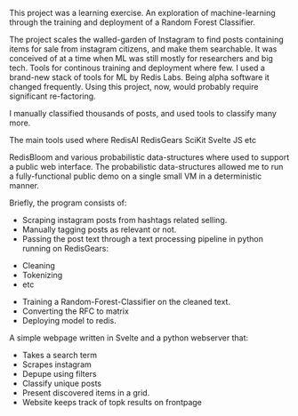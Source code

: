 This project was a learning exercise. An exploration of machine-learning through the training and deployment of a Random Forest Classifier.

The project scales the walled-garden of Instagram to find posts containing items for sale from instagram citizens, and make them searchable. It was conceived of at a time when ML was still mostly for researchers and big tech. Tools for continous training and deployment where few. I used a brand-new stack of tools for ML by Redis Labs. Being alpha software it changed frequently. Using this project, now, would probably require significant re-factoring. 

I manually classified thousands of posts, and used tools to classify many more.

The main tools used where
RedisAI
RedisGears
SciKit
Svelte JS
etc

RedisBloom and various probabilistic data-structures where used to support a public web interface. The probabilistic data-structures allowed me to run a fully-functional public demo on a single small VM in a deterministic manner.

Briefly, the program consists of:
  - Scraping instagram posts from hashtags related selling.  
  - Manually tagging posts as relevant or not.
  - Passing the post text through a text processing pipeline in python running on RedisGears:
  * Cleaning
  * Tokenizing
  * etc
   
  - Training a Random-Forest-Classifier on the cleaned text.
  - Converting the RFC to matrix
  - Deploying model to redis.

A simple webpage written in Svelte and a python webserver that:
  - Takes a search term
  - Scrapes instagram
  - Depupe using filters
  - Classify unique posts
  - Present discovered items in a grid.
  - Website keeps track of topk results on frontpage

